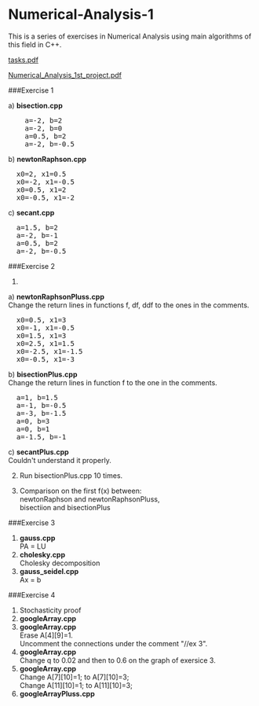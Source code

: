 # Numerical-Analysis-1
This is a series of exercises in Numerical Analysis using main algorithms of this field in C++.

[tasks.pdf](https://github.com/user-attachments/files/16428194/tasks.pdf)

[Numerical_Analysis_1st_project.pdf](https://github.com/user-attachments/files/16428218/Numerical_Analysis_1st_project.pdf)

###Exercise 1

a) **bisection.cpp** 
<pre>
    a=-2, b=2
    a=-2, b=0
    a=0.5, b=2
    a=-2, b=-0.5
</pre> 

b) **newtonRaphson.cpp**
<pre>
  x0=2, x1=0.5
  x0=-2, x1=-0.5
  x0=0.5, x1=2
  x0=-0.5, x1=-2
</pre>

c) **secant.cpp**
<pre>
  a=1.5, b=2
  a=-2, b=-1
  a=0.5, b=2
  a=-2, b=-0.5
</pre>

###Exercise 2
    
1.

a) **newtonRaphsonPluss.cpp**\
Change the return lines in functions f, df, ddf to the ones in the comments.
<pre>
  x0=0.5, x1=3
  x0=-1, x1=-0.5
  x0=1.5, x1=3
  x0=2.5, x1=1.5
  x0=-2.5, x1=-1.5
  x0=-0.5, x1=-3
</pre>

b) **bisectionPlus.cpp**\
Change the return lines in function f to the one in the comments.
<pre>
  a=1, b=1.5
  a=-1, b=-0.5
  a=-3, b=-1.5
  a=0, b=3
  a=0, b=1
  a=-1.5, b=-1
</pre>

c) **secantPlus.cpp**\
Couldn't understand it properly.

2. Run bisectionPlus.cpp 10 times.
    
3) Comparison on the first f(x) between:\
   newtonRaphson and newtonRaphsonPluss,\
   bisectiion and bisectionPlus 

###Exercise 3

1. **gauss.cpp**\
   PA = LU
2. **cholesky.cpp**\
   Cholesky decomposition
3. **gauss_seidel.cpp**\
   Ax = b

###Exercise 4

1. Stochasticity proof
2. **googleArray.cpp**
3. **googleArray.cpp**\
   Erase A[4][9]=1.\
   Uncomment the connections under the comment "//ex 3".
4. **googleArray.cpp**\
   Change q to 0.02 and then to 0.6 on the graph of exersice 3.
5. **googleArray.cpp**\
   Change A[7][10]=1; to A[7][10]=3;\
   Change A[11][10]=1; to A[11][10]=3;
6. **googleArrayPluss.cpp**
